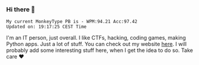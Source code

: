 ### Hi there 👋
<!-- PB START -->
```
My current MonkeyType PB is - WPM:94.21 Acc:97.42
Updated on: 19:17:25 CEST Time
```
<!-- PB END -->
I'm an IT person, just overall. I like CTFs, hacking, coding games, making Python apps. Just a lot of stuff.
You can check out my website [here](https://skill3472.github.io/).
I will probably add some interesting stuff here, when I get the idea to do so. Take care ❤️
